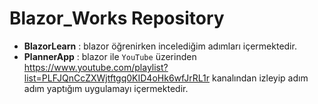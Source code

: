 # Blazor_Works Repository

- **BlazorLearn** : blazor öğrenirken incelediğim adımları içermektedir.  
- **PlannerApp**  : blazor ile `YouTube` üzerinden https://www.youtube.com/playlist?list=PLFJQnCcZXWjtftgq0KID4oHk6wfJrRL1r kanalından izleyip adım adım yaptığım uygulamayı içermektedir.